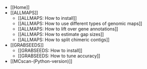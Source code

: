 * [[Home]]
* [[ALLMAPS]]
  * [[ALLMAPS: How to install]]
  * [[ALLMAPS: How to use different types of genomic maps]]
  * [[ALLMAPS: How to lift over gene annotations]]
  * [[ALLMAPS: How to estimate gap sizes]]
  * [[ALLMAPS: How to split chimeric contigs]]
* [[GRABSEEDS]]
  * [[GRABSEEDS: How to install]]
  * [[GRABSEEDS: How to tune accuracy]]
* [[MCscan-(Python-version)]]
